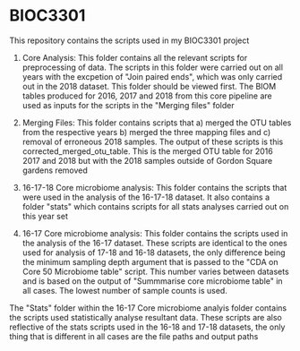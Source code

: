 # BIOC3301
This repository contains the scripts used in my BIOC3301 project

1) Core Analysis: This folder contains all the relevant scripts for preprocessing of data. The scripts in this folder were carried out on all years with the excpetion of "Join paired ends", which was only carried out in the 2018 dataset. This folder should be viewed first. The BIOM tables produced for 2016, 2017 and 2018 from this core pipeline are used as inputs for the scripts in the "Merging files" folder

2) Merging Files: This folder contains scripts that a) merged the OTU tables from the respective years b) merged the three mapping files and c) removal of erroneous 2018 samples. The output of these scripts is this corrected_merged_otu_table. This is the merged OTU table for 2016 2017 and 2018 but with the 2018 samples outside of Gordon Square gardens removed 

3) 16-17-18 Core microbiome analysis: This folder contains the scripts that were used in the analysis of the 16-17-18 dataset. It also contains a folder "stats" which contains scripts for all stats analyses carried out on this year set 

4) 16-17 Core microbiome analysis: This folder contains the scripts used in the analysis of the 16-17 dataset. These scripts are identical to the ones used for analysis of 17-18 and 16-18 datasets, the only difference being the minimum sampling depth argument that is passed to the "CDA on Core 50 Microbiome table" script. This number varies between datasets and is based on the output of "Summmarise core microbiome table" in all cases. The lowest number of sample counts is used.

The "Stats" folder within the 16-17 Core microbiome analyis folder contains the scripts used statistically analyse resultant data. These scripts are also reflective of the stats scripts used in the 16-18 and 17-18 datasets, the only thing that is different in all cases are the file paths and output paths 
